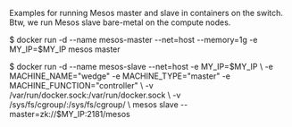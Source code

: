 Examples for running Mesos master and slave in containers on the switch.
Btw, we run Mesos slave bare-metal on the compute nodes.

$ docker run -d --name mesos-master --net=host --memory=1g -e MY_IP=$MY_IP mesos master

$ docker run -d  --name mesos-slave --net=host  -e MY_IP=$MY_IP \
        -e MACHINE_NAME="wedge" -e MACHINE_TYPE="master" -e MACHINE_FUNCTION="controller" \
        -v /var/run/docker.sock:/var/run/docker.sock \
        -v /sys/fs/cgroup/:/sys/fs/cgroup/ \
        mesos slave --master=zk://$MY_IP:2181/mesos
